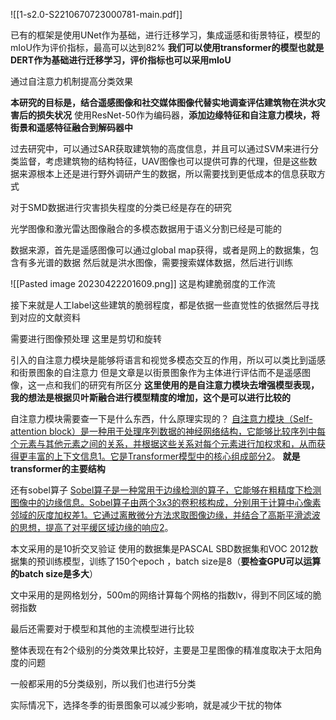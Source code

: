 ![[1-s2.0-S2210670723000781-main.pdf]]

已有的框架是使用UNet作为基础，进行迁移学习，集成遥感和街景特征，模型的mIoU作为评价指标，最高可以达到82%
**我们可以使用transformer的模型也就是DERT作为基础进行迁移学习，评价指标也可以采用mIoU**

通过自注意力机制提高分类效果

**本研究的目标是，结合遥感图像和社交媒体图像代替实地调查评估建筑物在洪水灾害后的损失状况**
使用ResNet-50作为编码器，**添加边缘特征和自注意力模块，将街景和遥感特征融合到解码器中**

过去研究中，可以通过SAR获取建筑物的高度信息，并且可以通过SVM来进行分类监督，考虑建筑物的结构特征，UAV图像也可以提供可靠的代理，但是这些数据来源根本上还是进行野外调研产生的数据，所以需要找到更低成本的信息获取方式

对于SMD数据进行灾害损失程度的分类已经是存在的研究

光学图像和激光雷达图像融合的多模态数据用于语义分割已经是可能的

数据来源，首先是遥感图像可以通过global map获得，或者是网上的数据集，包含有多光谱的数据
然后就是洪水图像，需要搜索媒体数据，然后进行训练

![[Pasted image 20230422201609.png]]
这是构建脆弱度的工作流

接下来就是人工label这些建筑的脆弱程度，都是依据一些直觉性的依据然后寻找到对应的文献资料

需要进行图像预处理
这里是剪切和旋转

引入的自注意力模块是能够将语言和视觉多模态交互的作用，所以可以类比到遥感和街景图象的自注意力
但是文章是以街景图象作为主体进行评估而不是遥感图像，这一点和我们的研究有所区分
**这里使用的是自注意力模块去增强模型表现，我的想法是根据贝叶斯融合进行模型精度的增加，这个是可以进行比较的**

自注意力模块需要查一下是什么东西，什么原理实现的？
[自注意力模块（Self-attention block）是一种用于处理序列数据的神经网络结构，它能够比较序列中每个元素与其他元素之间的关系，并根据这些关系对每个元素进行加权求和，从而获得更丰富的上下文信息](https://towardsdatascience.com/an-intuitive-explanation-of-self-attention-4f72709638e1)[1](https://towardsdatascience.com/an-intuitive-explanation-of-self-attention-4f72709638e1)[。它是Transformer模型中的核心组成部分](https://zhuanlan.zhihu.com/p/410776234)[2](https://zhuanlan.zhihu.com/p/410776234)。
**就是transformer的主要结构**

还有sobel算子
[Sobel算子是一种常用于边缘检测的算子，它能够在粗精度下检测图像中的边缘信息。Sobel算子由两个3x3的卷积核构成，分别用于计算中心像素邻域的灰度加权差](https://blog.csdn.net/weixin_45399399/article/details/113811619)[1](https://blog.csdn.net/weixin_45399399/article/details/113811619)[。它通过离散微分方法求取图像边缘，并结合了高斯平滑滤波的思想，提高了对平缓区域边缘的响应](https://zhuanlan.zhihu.com/p/101261277)[2](https://zhuanlan.zhihu.com/p/101261277)。

本文采用的是10折交叉验证
使用的数据集是PASCAL SBD数据集和VOC 2012数据集的预训练模型，训练了150个epoch ，batch size是8（**要检查GPU可以运算的batch size是多大**）

文中采用的是网格划分，500m的网络计算每个网格的指数lv，得到不同区域的脆弱指数

最后还需要对于模型和其他的主流模型进行比较

整体表现在有2个级别的分类效果比较好，主要是卫星图像的精准度取决于太阳角度的问题

一般都采用的5分类级别，所以我们也进行5分类

实际情况下，选择冬季的街景图象可以减少影响，就是减少干扰的物体
